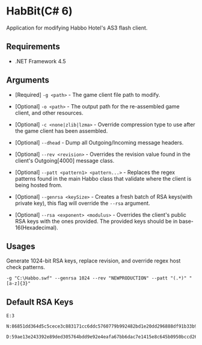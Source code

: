 # HabBit(C# 6)
Application for modifying Habbo Hotel's AS3 flash client.

## Requirements
* .NET Framework 4.5

## Arguments
* [Required] `-g <path>` - The game client file path to modify.
* [Optional] `-o <path>` - The output path for the re-assembled game client, and other resources.
* [Optional] `-c <none|zlib|lzma>` - Override compression type to use after the game client has been assembled.

* [Optional] `--dhead` - Dump all Outgoing/Incoming message headers.
* [Optional] `--rev <revision>` - Overrides the revision value found in the client's Outgoing[4000] message class.
* [Optional] `--patt <pattern1> <pattern...>` - Replaces the regex patterns found in the main Habbo class that validate where the client is being hosted from.
* [Optional] `--genrsa <keySize>` - Creates a fresh batch of RSA keys(with private key), this flag will override the `--rsa` argument.
* [Optional] `--rsa <exponent> <modulus>` - Overrides the client's public RSA keys with the ones provided. The provided keys should be in base-16(Hexadecimal).

## Usages
Generate 1024-bit RSA keys, replace revision, and override regex host check patterns.

`-g "C:\Habbo.swf" --genrsa 1024 --rev "NEWPRODUCTION" --patt "(.*)" "[a-z]{3}"`

## Default RSA Keys
```
E:3

N:86851dd364d5c5cece3c883171cc6ddc5760779b992482bd1e20dd296888df91b33b936a7b93f06d29e8870f703a216257dec7c81de0058fea4cc5116f75e6efc4e9113513e45357dc3fd43d4efab5963ef178b78bd61e81a14c603b24c8bcce0a12230b320045498edc29282ff0603bc7b7dae8fc1b05b52b2f301a9dc783b7

D:59ae13e243392e89ded305764bdd9e92e4eafa67bb6dac7e1415e8c645b0950bccd26246fd0d4af37145af5fa026c0ec3a94853013eaae5ff1888360f4f9449ee023762ec195dff3f30ca0b08b8c947e3859877b5d7dced5c8715c58b53740b84e11fbc71349a27c31745fcefeeea57cff291099205e230e0c7c27e8e1c0512b
```

